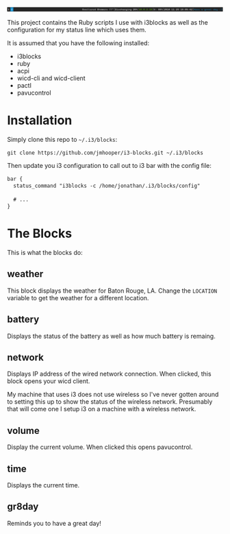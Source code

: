 ![Screenshot of my i3bar](https://raw.githubusercontent.com/jmhooper/i3-blocks/master/screenshot.png)

This project contains the Ruby scripts I use with i3blocks as well as the configuration for my status line which uses them.

It is assumed that you have the following installed:

- i3blocks
- ruby
- acpi
- wicd-cli and wicd-client
- pactl
- pavucontrol

# Installation

Simply clone this repo to `~/.i3/blocks`:

```
git clone https://github.com/jmhooper/i3-blocks.git ~/.i3/blocks
```

Then update you i3 configuration to call out to i3 bar with the config file:

```
bar {
  status_command "i3blocks -c /home/jonathan/.i3/blocks/config"
  
  # ...
}
```

# The Blocks

This is what the blocks do:

## weather

This block displays the weather for Baton Rouge, LA. Change the `LOCATION` variable to get the weather for a different location.

## battery

Displays the status of the battery as well as how much battery is remaing.

## network

Displays IP address of the wired network connection.
When clicked, this block opens your wicd client.

My machine that uses i3 does not use wireless so I've never gotten around to setting this up to show the status of the wireless network.
Presumably that will come one I setup i3 on a machine with a wireless network.

## volume

Display the current volume.
When clicked this opens pavucontrol.

## time

Displays the current time.

## gr8day

Reminds you to have a great day!
